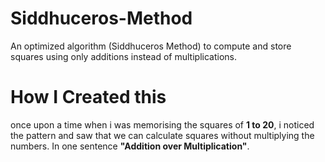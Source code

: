 # Siddhuceros-Method
An optimized algorithm (Siddhuceros Method) to compute and store squares using only additions instead of multiplications.
# How I Created this
once upon a time when i was memorising the squares of **1 to 20**, i noticed the pattern and saw that we can calculate squares without multiplying the numbers.
In one sentence **"Addition over Multiplication"**.
